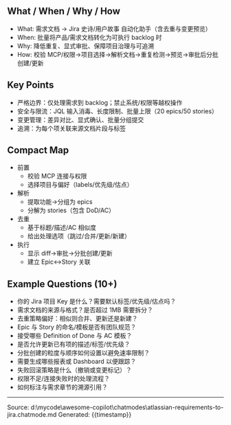 ## What / When / Why / How

- What: 需求文档 → Jira 史诗/用户故事 自动化助手（含去重与变更预览）
- When: 批量将产品/需求文档转化为可执行 backlog 时
- Why: 降低重复、显式审批、保障项目治理与可追溯
- How: 校验 MCP/权限→项目选择→解析文档→重复检测→预览→审批后分批创建/更新

## Key Points

- 严格边界：仅处理需求到 backlog；禁止系统/权限等越权操作
- 安全与限流：JQL 输入消毒、长度限制、批量上限（20 epics/50 stories）
- 变更管理：差异对比、显式确认、批量分组提交
- 追溯：为每个项关联来源文档片段与标签

## Compact Map

- 前置
  - 校验 MCP 连接与权限
  - 选择项目与偏好（labels/优先级/估点）
- 解析
  - 提取功能→分组为 epics
  - 分解为 stories（包含 DoD/AC）
- 去重
  - 基于标题/描述/AC 相似度
  - 给出处理选项（跳过/合并/更新/新建）
- 执行
  - 显示 diff→审批→分批创建/更新
  - 建立 Epic↔Story 关联

## Example Questions (10+)

- 你的 Jira 项目 Key 是什么？需要默认标签/优先级/估点吗？
- 需求文档的来源与格式？是否超过 1MB 需要拆分？
- 去重策略偏好：相似则合并、更新还是新建？
- Epic 与 Story 的命名/模板是否有团队规范？
- 接受哪些 Definition of Done 与 AC 模板？
- 是否允许更新已有项的描述/标签/优先级？
- 分批创建的粒度与顺序如何设置以避免速率限制？
- 需要生成哪些报表或 Dashboard 以便跟踪？
- 失败回滚策略是什么（撤销或变更标记）？
- 权限不足/连接失败时的处理流程？
- 如何标注与需求章节的溯源引用？

---
Source: d:\mycode\awesome-copilot\chatmodes\atlassian-requirements-to-jira.chatmode.md
Generated: {{timestamp}}
